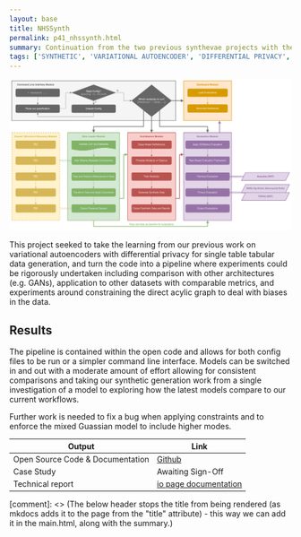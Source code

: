 ```yaml
---
layout: base
title: NHSSynth
permalink: p41_nhssynth.html
summary: Continuation from the two previous synthevae projects with the aim to create a full experiment pipeline for production
tags: ['SYNTHETIC', 'VARIATIONAL AUTOENCODER', 'DIFFERENTIAL PRIVACY', 'PIPELINE']
---
```


![Structure of the workflow incorporating user configuation, data preprocessing, model selection, evaluation, and visualisation](images/nhssynthmodules.png)

This project seeked to take the learning from our previous work on variational autoencoders with differential privacy for single table tabular data generation, and turn the code into a pipeline where experiments could be rigorously undertaken including comparison with other architectures (e.g. GANs), application to other datasets with comparable metrics, and experiments around constraining the direct acylic graph to deal with biases in the data.  

## Results

The pipeline is contained within the open code and allows for both config files to be run or a simpler command line interface.   Models can be switched in and out with a moderate amount of effort allowing for consistent comparisons and taking our synthetic generation work from a single investigation of a model to exploring how the latest models compare to our current workflows. 

Further work is needed to fix a bug when applying constraints and to enforce the mixed Guassian model to include higher modes. 

| Output | Link |
| ---- | ---- |
| Open Source Code & Documentation | [Github](https://github.com/nhsengland/NHSSynth) |
| Case Study | Awaiting Sign-Off |
| Technical report | [io page documentation](https://nhsengland.github.io/NHSSynth/) |

[comment]: <> (The below header stops the title from being rendered (as mkdocs adds it to the page from the "title" attribute) - this way we can add it in the main.html, along with the summary.)
#
